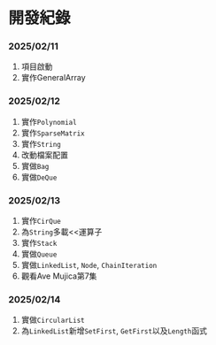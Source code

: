 # 開發紀錄

### 2025/02/11
1. 項目啟動
2. 實作GeneralArray

### 2025/02/12
1. 實作`Polynomial`
2. 實作`SparseMatrix`
3. 實作`String`
4. 改動檔案配置
5. 實做`Bag`
6. 實做`DeQue`

### 2025/02/13
1. 實作`CirQue`
2. 為`String`多載<<運算子
3. 實作`Stack`
4. 實做`Queue`
5. 實做`LinkedList`, `Node`, `ChainIteration`
6. 觀看Ave Mujica第7集

### 2025/02/14
1. 實做`CircularList`
2. 為`LinkedList`新增`SetFirst`, `GetFirst`以及`Length`函式